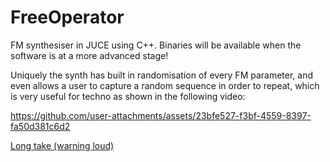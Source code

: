 # FreeOperator

FM synthesiser in JUCE using C++. Binaries will be available when the software is at a more advanced stage!

Uniquely the synth has built in randomisation of every FM parameter, and even allows a user to capture a random sequence in order to repeat, which is very useful for techno as shown in the following video:

https://github.com/user-attachments/assets/23bfe527-f3bf-4559-8397-fa50d381c6d2

[Long take (warning loud)](https://vocaroo.com/1k6VSGCUzWkr)
